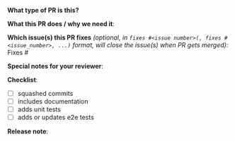 <!-- Thanks for this PR! If this is your first PR please read the [contributing guide](../CONTRIBUTING.md) -->
<!-- If this PR is still work-in-progress and is being open for visibility please prefix the title with `WIP:` -->

**What type of PR is this?**

<!--
Add one of the following kinds:
/kind feature
/kind bug
/kind api-change
/kind cleanup
/kind deprecation
/kind design
/kind documentation
/kind failing-test
/kind flake
/kind regression
/kind support
-->

**What this PR does / why we need it**:

<!-- Enter a description of the change and why this change is needed -->

**Which issue(s) this PR fixes** *(optional, in `fixes #<issue number>(, fixes #<issue_number>, ...)` format, will close the issue(s) when PR gets merged)*:
Fixes #

**Special notes for your reviewer**:

**Checklist**:
<!-- Put an "X" character inside the brackets of each completed task. Some may be optional depending on the PR in which case these can be deleted -->

- [ ] squashed commits
- [ ] includes documentation
- [ ] adds unit tests
- [ ] adds or updates e2e tests

**Release note**:
<!--  Write your release note:
1. Enter your extended release note in the below block. 
2. If the PR requires additional action from users switching to the new release, include the string "action required".
2. If no release note is required, just write "NONE"....however we encourage contributors to never use this as release notes are incredible useful.
-->
```release-note

```
